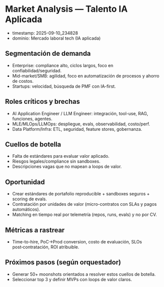 # Market Analysis — Talento IA Aplicada

- timestamp: 2025-09-10_234828
- dominio: Mercado laboral tech (IA aplicada)

## Segmentación de demanda

- Enterprise: compliance alto, ciclos largos, foco en confiabilidad/seguridad.
- Mid-market/SMB: agilidad, foco en automatización de procesos y ahorro de costos.
- Startups: velocidad, búsqueda de PMF con IA-first.

## Roles críticos y brechas

- AI Application Engineer / LLM Engineer: integración, tool-use, RAG, funciones, agentes.
- MLE/MLOps/LLMOps: despliegue, evals, observabilidad, costo/perf.
- Data Platform/Infra: ETL, seguridad, feature stores, gobernanza.

## Cuellos de botella

- Falta de estándares para evaluar valor aplicado.
- Riesgos legales/compliance sin sandboxes.
- Descripciones vagas que no mapean a loops de valor.

## Oportunidad

- Crear estándares de portafolio reproducible + sandboxes seguros + scoring de evals.
- Contratación por unidades de valor (micro-contratos con SLAs y pagos automáticos).
- Matching en tiempo real por telemetría (repos, runs, evals) y no por CV.

## Métricas a rastrear

- Time-to-hire, PoC→Prod conversion, costo de evaluación, SLOs post‑contratación, ROI atribuible.

## Próximos pasos (según orquestador)

- Generar 50+ moonshots orientados a resolver estos cuellos de botella.
- Seleccionar top 3 y definir MVPs con loops de valor claros.
